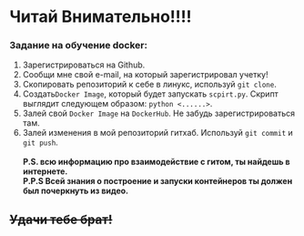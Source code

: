 # Читай Внимательно!!!!
### Задание на обучение docker:

1. Зарегистрироваться на Github.
2. Сообщи мне свой e-mail, на который зарегистрировал учетку!
3. Скопировать репозиторий к себе в линукс, используй `git clone`.
4. Создать`Docker Image`, который будет запускать `scpirt.py`. Скрипт выглядит следующем образом: `python <......>`.
5. Залей свой `Docker Image` на `DockerHub`. Не забудь зарегистрироваться там.
6. Залей изменения в мой репозиторий гитхаб. Используй `git commit` и `git push`.<br><br>
   <b>P.S. всю информацию про взаимодействие с гитом, ты найдешь в интернете.<br>
   P.P.S Всей знания о построение и запуски контейнеров ты должен был почеркнуть из видео.</b>

## ~~Удачи тебе брат!~~